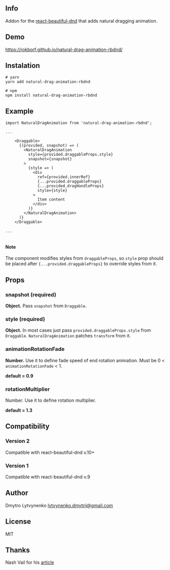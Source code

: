 ## Info
Addon for the [react-beautiful-dnd](https://github.com/atlassian/react-beautiful-dnd) that adds natural dragging animation.

## Demo
https://rokborf.github.io/natural-drag-animation-rbdnd/

## Instalation
```
# yarn
yarn add natural-drag-animation-rbdnd

# npm
npm install natural-drag-animation-rbdnd
```

## Example
```
import NaturalDragAnimation from 'natural-drag-animation-rbdnd';

...

	<Draggable>
	  {(provided, snapshot) => (
	    <NaturalDragAnimation
	      style={provided.draggableProps.style}
	      snapshot={snapshot}
	    >
	      {style => (
	        <div
	          ref={provided.innerRef}
	          {...provided.draggableProps}
	          {...provided.dragHandleProps}
	          style={style}
	        >
	          Item content
	        </div>
	      )}
	    </NaturalDragAnimation>
	  )}
	</Draggable>
  
...
      
```

#### Note
The component modifies styles from `draggableProps`, so `style` prop should be placed after `{...provided.draggableProps}`
to override styles from it.

## Props

### snapshot (required)
**Object.** Pass `snapshot` from `Draggable`.

### style (required)
**Object.** In most cases just pass `provided.draggableProps.style` from `Draggable`. `NaturalDragAnimation` patches `transform` from it.

### animationRotationFade
**Number.** Use it to define fade speed of end rotation animation. Must be 0 < `animationRotationFade` < 1.

**default = 0.9**

### rotationMultiplier
Number. Use it to define rotation multiplier.

**default = 1.3**

## Compatibility

### Version 2
Compatible with react-beautiful-dnd v.10+

### Version 1
Compatible with react-beautiful-dnd v.9
    
## Author
Dmytro Lytvynenko lytvynenko.dmytrij@gmail.com

## License
MIT

## Thanks
Nash Vail for his [article](https://uxdesign.cc/how-to-fix-dragging-animation-in-ui-with-simple-math-4bbc10deccf7) 

